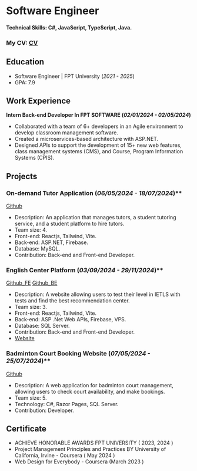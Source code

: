 # Software Engineer

#### Technical Skills: C#, JavaScript, TypeScript, Java.

### My CV: [CV](https://static.topcv.vn/topcv-cv-uploads/7edab496f0dbe3213d75b4c0c7393b8d.pdf)

## Education
- Software Engineer | FPT University (_2021 - 2025_)								       		
- GPA: 7.9

## Work Experience
**Intern Back-end Developer In FPT SOFTWARE (_02/01/2024 - 02/05/2024_)**
- Collaborated with a team of 6+ developers in an Agile environment to develop classroom management software.
- Created a microservices-based architecture with ASP.NET.
- Designed APIs to support the development of 15+ new web features, class management systems (CMS), and Course, Program Information Systems (CPIS).

## Projects
### On-demand Tutor Application (_06/05/2024 - 18/07/2024_)**
[Github](https://github.com/chaowei216/GiaSuHocTap)

- Description: An application that manages tutors, a student tutoring service, and a student platform to hire tutors.
- Team size: 4.
- Front-end: Reactjs, Tailwind, Vite.
- Back-end: ASP.NET, Firebase.
- Database: MySQL.
- Contribution: Back-end and Front-end Developer.

### English Center Platform (_03/09/2024 - 29/11/2024_)**
[Github_FE](https://github.com/hungvietle227/FE_Edumapper_Deploy) 
[Github_BE](https://github.com/chaowei216/EduMapper)

- Description: A website allowing users to test their level in IETLS with tests and find the best recommendation center.
- Team size: 3.
- Front-end: Reactjs, Tailwind, Vite.
- Back-end: ASP .Net Web APIs, Firebase, VPS.
- Database: SQL Server.
- Contribution: Back-end and Front-end Developer.
- [Website](https://en-edumapper.vercel.app/)

### Badminton Court Booking Website (_07/05/2024 - 25/07/2024_)**
[Github](https://github.com/hungvietle227/PRN221-Trungtamcaulong-ChienNguyensrdn)

- Description: A web application for badminton court management, allowing users to check court availability, and make bookings.
- Team size: 5.
- Technology: C#, Razor Pages, SQL Server.
- Contribution: Developer.

## Certificate

- ACHIEVE HONORABLE AWARDS FPT UNIVERSITY ( 2023, 2024 )
- Project Management Principles and Practices BY University of California, Irvine - Coursera ( May 2024 )
- Web Design for Everybody - Coursera (March 2023 )
